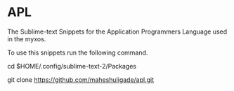 # APL
The Sublime-text Snippets for the Application Programmers Language used in the myxos.


To use this snippets run the following command.

cd $HOME/.config/sublime-text-2/Packages

git clone https://github.com/maheshuligade/apl.git
